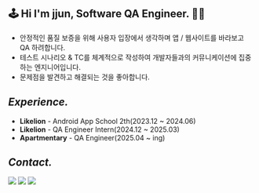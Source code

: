 ## 🕹️ Hi I'm jjun, Software QA Engineer. 👏🏻

- 안정적인 품질 보증을 위해 사용자 입장에서 생각하며 앱 / 웹사이트를 바라보고 QA 하려합니다.
- 테스트 시나리오 & TC를 체계적으로 작성하여 개발자들과의 커뮤니케이션에 집중하는 엔지니어입니다.
- 문제점을 발견하고 해결되는 것을 좋아합니다.

## <i>Experience.</i>

- <b>Likelion</b> - Android App School 2th(2023.12 ~ 2024.06)
- <b>Likelion</b> - QA Engineer Intern(2024.12 ~ 2025.03)
- <b>Apartmentary</b> - QA Engineer(2025.04 ~ ing)
  
## <i>Contact.</i> 
<a href="link=https://github.com/minjejun"><img src="https://img.shields.io/badge/github-181717?style=for-the-badge&logo=github&logoColor=white"></a>
<a href="https://velog.io/@jejun_"><img src="https://img.shields.io/badge/Velog-20C997?style=for-the-badge&logo=Velog&logoColor=white"></a>
<a href="https://jejjun.notion.site/Software-QA-Engineer-16c125f2814280cca513cec091f7ae59?pvs=4"><img src="https://img.shields.io/badge/notion-FFFFFF?style=for-the-badge&logo=notion&logoColor=black"></a>
